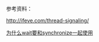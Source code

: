 









参考资料：

http://ifeve.com/thread-signaling/

[为什么wait要和synchronize一起使用](https://blog.csdn.net/lengxiao1993/article/details/52296220)